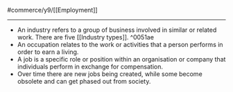 #commerce/y9/[[Employment]] 

---
- An industry refers to a group of business involved in similar or related work. There are five [[Industry types]]. ^0051ae
- An occupation relates to the work or activities that a person performs in order to earn a living.
- A job is a specific role or position within an organisation or company that individuals perform in exchange for compensation.
- Over time there are new jobs being created, while some become obsolete and can get phased out from society.